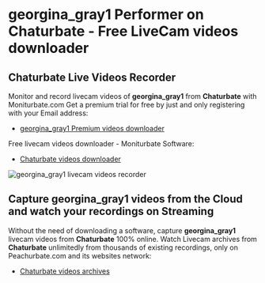 # georgina_gray1 Performer on Chaturbate - Free LiveCam videos downloader

## Chaturbate Live Videos Recorder

Monitor and record livecam videos of **georgina_gray1** from **Chaturbate** with Moniturbate.com
Get a premium trial for free by just and only registering with your Email address:
* [georgina_gray1 Premium videos downloader](https://moniturbate.com/request-demo-licence-key.html)

Free livecam videos downloader - Moniturbate Software:
* [Chaturbate videos downloader](https://moniturbate.com/moniturbate-download-software.html)

![georgina_gray1 livecam videos recorder](https://peachurnet.com/templates/moniturbate-software.png)


## Capture georgina_gray1 videos from the Cloud and watch your recordings on Streaming

Without the need of downloading a software, capture **georgina_gray1** livecam videos from **Chaturbate** 100% online.
Watch Livecam archives from **Chaturbate** unlimitedly from thousands of existing recordings, only on Peachurbate.com and its websites network:
* [Chaturbate videos archives](https://peachurnet.com/)
